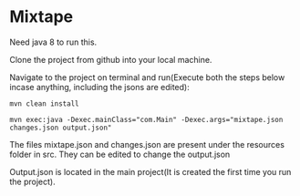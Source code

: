 # Mixtape
Need java 8 to run this.

Clone the project from github into your local machine.

Navigate to the project on terminal and run(Execute both the steps below incase anything, including the jsons are edited):

    mvn clean install
  
    mvn exec:java -Dexec.mainClass="com.Main" -Dexec.args="mixtape.json changes.json output.json"
  
The files mixtape.json and changes.json are present under the resources folder in src. They can be edited to change the output.json

Output.json is located in the main project(It is created the first time you run the project).
